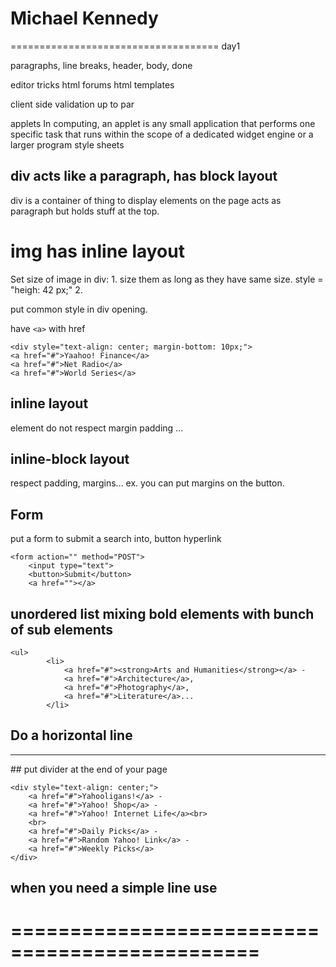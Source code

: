 # Michael Kennedy

====================================
day1

paragraphs, line breaks, header, body, done

editor tricks 
html forums
html templates

client side validation 
up to par 

applets In computing, an applet is any small application that performs one specific 
task that runs within the scope of a dedicated widget engine or a larger program
style sheets  
## div acts like a paragraph, has block layout
div is a container of thing to display elements on the page 
acts as paragraph but holds stuff at the top. 

# img has inline layout  

Set size of image in div:
    1. size them as long as they have same size.  style = "heigh: 42 px;"
    2. 
    
put common style in div opening. 


have `<a>` with  href
```
<div style="text-align: center; margin-bottom: 10px;">
<a href="#">Yaahoo! Finance</a>
<a href="#">Net Radio</a>
<a href="#">World Series</a>
```


## inline layout 
element do not respect margin padding  ... 
## inline-block layout 
respect padding, margins... ex. you can put margins on the button. 

##  Form
put a form to submit a search into, button hyperlink 
```
<form action="" method="POST">
    <input type="text">
    <button>Submit</button>
    <a href=""></a>
```
## unordered list mixing bold elements with bunch of sub elements
```
<ul>
        <li>
            <a href="#"><strong>Arts and Humanities</strong></a> -
            <a href="#">Architecture</a>,
            <a href="#">Photography</a>,
            <a href="#">Literature</a>...
        </li>

```
## Do a horizontal line
<hr>
## put divider at the end of your page 

```
<div style="text-align: center;">
    <a href="#">Yahooligans!</a> -
    <a href="#">Yahoo! Shop</a> -
    <a href="#">Yahoo! Internet Life</a><br>
    <br>
    <a href="#">Daily Picks</a> -
    <a href="#">Random Yahoo! Link</a> -
    <a href="#">Weekly Picks</a>
</div>
```
## when you need a simple line use <br>


# ===============================================
